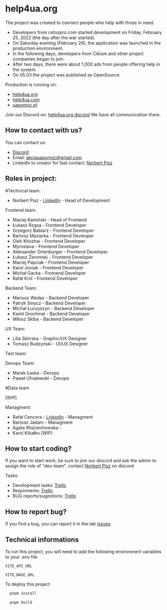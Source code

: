 #  help4ua.org

The project was created to connect people who help with those in need. 
- Developers from cetuspro.com started development on Friday, February 25, 2022 (the day after the war started). 
- On Saturday evening (February 26), the application was launched in the production environment.
- In the following days, developers from Ciklum and other project companies began to join. 
- After two days, there were about 1,000 ads from people offering help in the system. 
- On 05.03 the project was published as OpenSource.

Production is running on:
- [help4ua.org](https://www.help4ua.org)
- [help4ua.com](https://www.help4ua.com)
- [uapomoc.pl](https://www.uapomoc.pl)

Join our Discord on: [help4ua.org discord](https://discord.com/invite/QfYgU75Mcw)
We have all communication there.

## How to contact with us?
You can contact us:
- [Discord](https://discord.com/invite/QfYgU75Mcw)
- Email: akcjauapomoc@gmail.com
- LinkedIn to creator for fast contact: [Norbert Pisz](https://www.linkedin.com/in/norbert-pisz-8ba76b54/)

## Roles in project:
#Technical team:
- Norbert Pisz - [LinkedIn](https://www.linkedin.com/in/norbert-pisz-8ba76b54/) - Head of Development

Frontend team:
- Maciej Kamiński - Head of Frontend
- Łukasz Rząsa - Frontend Developer
- Grzegorz Babiarz - Frontend Developer
- Bartosz Maziarka - Frontend Developer
- Oleh Khozhai - Frontend Developer
- Myroslava - Frontend Developer
- Aleksander Ortenburger - Frontend Developer
- Łukasz Żeromski - Frontend Developer
- Maciej Papciak - Frontend Developer
- Karol Joniak - Frontend Developer
- Michał Gacka - Frotnend Developer
- Rafał Król - Frontend Developer


Backend Team:
- Mariusz Wadas - Backend Developer
- Patryk Smycz - Backend Developer
- Michał Łuczyszyn - Backend Developer
- Kamil Grochmal - Backend Developer
- Miłosz Skiba - Backend Developer

UX Team:
- Lilia Skórska - Graphic/UX Designer
- Tomasz Budzyński - UI/UX Designer

Test team:

Devops Team:
- Marek Łaska - Devops
- Paweł Ufnalewski - Devops

#Data team

[WIP]



Managment:
- Rafał Cencora - [LinkedIn](https://www.linkedin.com/in/rafa%C5%82-cencora-701a3b8b/) - Managment
- Bartosz Jadam - Managment
- Agata Wojciechowska -
- Karol Kibałko
[WIP]

## How to start coding?
If you want to start work, be sure to join our discord and ask the admin to assign the role of "dev-team".
contact [Norbert Pisz](https://www.linkedin.com/in/norbert-pisz-8ba76b54/) on discord

Tasks:
- Development tasks: [Trello](https://trello.com/b/hpaAYSL5/development)
- Requirments: [Trello](https://trello.com/b/E6yJuepE/requirements)
- BUG reports/sugestions: [Trello](https://trello.com/b/1PrBiYuF/zg%C5%82oszenia)

## How to report bug?
If you find a bug, you can report it in the tab [Issues](https://github.com/cetuspro/help4ua.org-frontend/issues).



## Technical informations
To run this project, you will need to add the following environment variables to your .env file

`VITE_API_URL`

`VITE_BASE_URL`

To deploy this project
```bash
  pnpm install
```
```bash
  pnpm build
```
